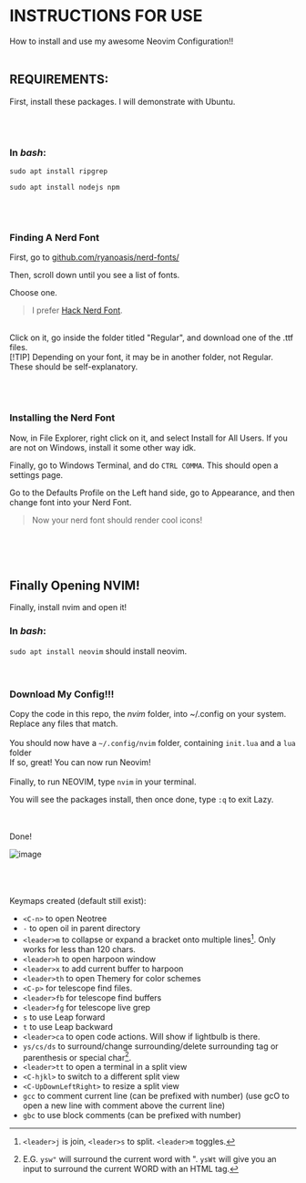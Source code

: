 # INSTRUCTIONS FOR USE 

How to install and use my awesome Neovim Configuration!!
<br><br>

## REQUIREMENTS:



First, install these packages. I will demonstrate with Ubuntu.


<br><br>

### In _bash_:

`sudo apt install ripgrep`

`sudo apt install nodejs npm`


<br><br>
### Finding A Nerd Font

First, go to [github.com/ryanoasis/nerd-fonts/](https://github.com/ryanoasis/nerd-fonts)

Then, scroll down until you see a list of fonts. 

Choose one.

> I prefer [Hack Nerd Font](https://github.com/ryanoasis/nerd-fonts/blob/master/patched-fonts/Hack).
<br>
Click on it, go inside the folder titled "Regular", and download one of the .ttf files.
<br>
[!TIP] Depending on your font, it may be in another folder, not Regular. These should be self-explanatory.

<br><br>
### Installing the Nerd Font

Now, in File Explorer, right click on it, and select Install for All Users. If you are not on Windows, install it some other way idk.


Finally, go to Windows Terminal, and do `CTRL COMMA`. This should open a settings page.


Go to the Defaults Profile on the Left hand side, go to Appearance, and then change font into your Nerd Font.


> Now your nerd font should render cool icons!

<br><br><br>
## Finally Opening NVIM!

Finally, install nvim and open it!

### In _bash_:

`sudo apt install neovim` should install neovim. 
<br><br><br>
### Download My Config!!!
Copy the code in this repo, the _nvim_ folder, into ~/.config on your system.
Replace any files that match.
<br><br>
You should now have a `~/.config/nvim` folder, containing `init.lua` and a `lua` folder
<br>
If so, great! You can now run Neovim!
<br><br>
Finally, to run NEOVIM, type `nvim` in your terminal.

You will see the packages install, then once done, type `:q` to exit Lazy.

<br><br>
Done!

![image](https://github.com/user-attachments/assets/d0fccb16-73f9-4f49-bb7f-f95c24041f1f)


<br><br><br>
Keymaps created (default still exist): 


- `<C-n>` to open Neotree
- `-` to open oil in parent directory
- `<leader>m` to collapse or expand a bracket onto multiple lines[^1]. Only works for less than 120 chars.
- `<leader>h` to open harpoon window
- `<leader>x` to add current buffer to harpoon
- `<leader>th` to open Themery for color schemes
- `<C-p>` for telescope find files.
- `<leader>fb` for telescope find buffers
- `<leader>fg` for telescope live grep
- `s` to use Leap forward
- `t` to use Leap backward
- `<leader>ca` to open code actions. Will show if lightbulb is there.
- `ys/cs/ds` to surround/change surrounding/delete surrounding tag or parenthesis or special char[^2].
- `<leader>tt` to open a terminal in a split view
- `<C-hjkl>` to switch to a different split view
- `<C-UpDownLeftRight>` to resize a split view
- `gcc` to comment current line (can be prefixed with number) (use gcO to open a new line with comment above the current line)
- `gbc` to use block comments (can be prefixed with number)

[^1]: `<leader>j` is join, `<leader>s` to split. `<leader>m` toggles.
[^2]: E.G. `ysw"` will surround the current word with ". 
  `ysWt` will give you an input to surround the current WORD with an HTML tag.
